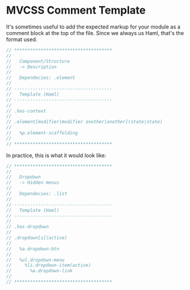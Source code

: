 MVCSS Comment Template
======================

It's sometimes useful to add the expected markup for your module as a comment block at the top of the file. Since we always us Haml, that's the format used.

```sass
// *************************************
//
//   Component/Structure
//   -> Description
//
//   Dependecies: .element
//
// -------------------------------------
//   Template (Haml)
// -------------------------------------
//
// .has-context
//
// .element[modifier|modifier another|another](state|state)
//
//   %p.element-scaffolding
//
// *************************************
```

In practice, this is what it would look like:

```sass
// *************************************
//
//   Dropdown
//   -> Hidden menus
//
//   Dependecies: .list
//
// -------------------------------------
//   Template (Haml)
// -------------------------------------
//
// .has-dropdown
//
// .dropdown[s](active)
//
//   %a.dropdown-btn
//
//   %ul.dropdown-menu
//     %li.dropdown-item(active)
//       %a.dropdown-link
//
// *************************************
```
